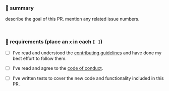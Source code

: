 ###  📄 summary

describe the goal of this PR. mention any related issue numbers.

<br/>

### 📌 requirements (place an `x` in each `[ ]`)

* [ ] I've read and understood the [contributing guidelines](https://github.com/Anti-Coding-Coding-Club/nagini/blob/master/CONTRIBUTING.md) and have done my best effort to follow them.
* [ ] I've read and agree to the [code of conduct](https://github.com/Anti-Coding-Coding-Club/nagini/blob/master/CODE_OF_CONDUCT.md).

* [ ] I've written tests to cover the new code and functionality included in this PR.